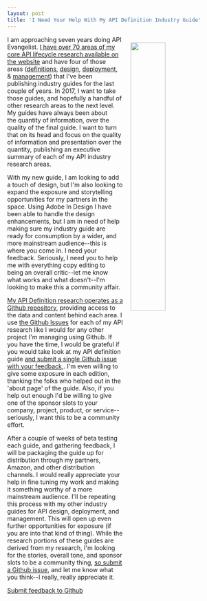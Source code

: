 ```yaml
---
layout: post
title: 'I Need Your Help With My API Definition Industry Guide'
---
```

<p><a href="http://apis.how/emicqcchsh"><img style="padding: 15px;" src="http://definitions.apievangelist.com/guide/2017-03/api-evangelist-api-definitions-guide-2017-03-cover.png" alt="" width="40%" align="right" /></a></p>
<p>I am approaching seven years doing API Evangelist. <a href="http://apievangelist.com">I have over 70 areas of my core API lifecycle research available on the website</a>&nbsp;and have four of those areas (<a href="http://definitions.apievangelist.com">definitions</a>, <a href="http://design.apievangelist.com">design</a>, <a href="http://deployment.apievangelist.com">deployment</a>, &amp; <a href="http://management.apievangelist.com">management</a>) that I've been publishing industry guides for the last couple of years. In 2017, I want to take those guides, and hopefully a handful of other research areas to the next level. My guides have always been about the&nbsp;quantity of information, over the quality of the final guide. I want to turn that on its head and focus on the&nbsp;quality of information and presentation over the quantity, publishing an executive summary of each of my API industry research areas.</p>
<p>With my new guide, I am looking to add a touch of design, but I'm also looking to expand&nbsp;the exposure and storytelling opportunities for my partners in the space. Using Adobe In Design I have been able to handle the design enhancements, but I am in need of help making sure my industry guide are ready for consumption by a wider, and more mainstream audience--this is where you come in. I need your feedback. Seriously, I need you to help me with everything copy editing to being&nbsp;an overall critic--let me know what works and what doesn't--I'm looking to make this a community affair.</p>
<p><a href="https://github.com/api-evangelist/definitions/">My API Definition research operates as a Github repository</a>, providing access to the data and content behind each area. I use <a href="https://github.com/api-evangelist/definitions/issues">the Github Issues</a> for each of my API research like I would for any other project I'm managing using Github. If you have the time, I would be grateful if you would take look at my API definition guide&nbsp;<a href="https://github.com/api-evangelist/definitions/issues">and submit a single Github issue with your&nbsp;feedback</a>,. I'm even willing to give some exposure in each edition, thanking the folks who helped out in the 'about page' of the guide. Also, if you help out enough I'd be willing to give one of the sponsor slots to your company, project, product, or service--seriously, I want this to be a community effort.</p>
<p>After&nbsp;a couple of weeks of beta testing each guide, and gathering feedback, I will be packaging the guide up for distribution through my partners, Amazon, and other distribution channels. I would really appreciate your help in fine tuning my work&nbsp;and making it something worthy of a more mainstream audience. I'll be repeating this process with my other industry guides for API design, deployment, and management. This will open up even further opportunities for exposure (if you are into that kind of thing). While the research portions of these guides are derived from my research, I'm looking for the stories, overall tone, and sponsor slots to be a community thing, <a href="https://github.com/api-evangelist/definitions/issues">so submit a Github issue</a>, and let me know what you think--I really, really appreciate it.</p>
<div><a href="https://github.com/api-evangelist/definitions/issues">Submit feedback to Github</a></div>